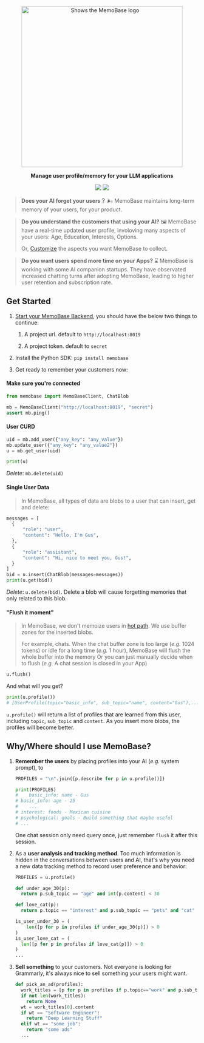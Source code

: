 <div align="center">
    <a href="https://memobase.io">
    <picture>
      <source media="(prefers-color-scheme: dark)" srcset="https://assets.memodb.io/memobase-dark.svg">
      <img alt="Shows the MemoBase logo" src="https://assets.memodb.io/memobase-light.svg" width="424">
    </picture>
  </a>
  <p><strong>Manage user profile/memory for your LLM applications</strong></p>
  <p>
    <img src="https://img.shields.io/badge/python->=3.11-blue">
    <a href="https://pypi.org/project/memobase/">
      <img src="https://img.shields.io/pypi/v/memobase.svg">
    </a>
  </p>
</div>

> **Does your AI forget your users？** 🌬️
> MemoBase maintains long-term memory of your users, for your product.

> **Do you understand the customers that using your AI?** 🖼️ 
> MemoBase have a real-time updated user profile, involoving many aspects of your users:
> Age, Education, Interests, Options. 
>
> Or, [Customize](./src/server/readme.md/#Customization) the aspects you want MemoBase to collect.

> **Do you want users spend more time on your Apps?** ⌛️
> MemoBase is working with some AI companion startups. They have observated increased chatting turns after adopting MemoBase, leading to higher user retention and subscription rate.



## Get Started

1. [Start your MemoBase Backend](./src/server/readme.md), you should have the below two things to continue:
   1. A project url. default to `http://localhost:8019` 

   2. A project token. default to `secret`

2. Install the Python SDK: `pip install memobase`

3. Get ready to remember your customers now:

#### Make sure you're connected

 ```python
 from memobase import MemoBaseClient, ChatBlob
 
 mb = MemoBaseClient("http://localhost:8019", "secret")
 assert mb.ping()
 ```

#### User CURD   

```python
uid = mb.add_user({"any_key": "any_value"})
mb.update_user({"any_key": "any_value2"})
u = mb.get_user(uid)

print(u)
```

*Delete*: `mb.delete(uid)`

#### Single User Data

> In MemoBase, all types of data are blobs to a user that can insert, get and delete:

```python
messages = [
  {
      "role": "user",
      "content": "Hello, I'm Gus",
  },
  {
      "role": "assistant",
      "content": "Hi, nice to meet you, Gus!",
  }
]
bid = u.insert(ChatBlob(messages=messages))
print(u.get(bid))
```

*Delete*: `u.delete(bid)`. Delete a blob will cause forgetting memories that only related to this blob.

#### "Flush it moment"

> In MemoBase, we don't memoize users in [hot path](https://langchain-ai.github.io/langgraph/concepts/memory/#writing-memories-in-the-hot-path). We use buffer zones for the inserted blobs.
>
> For example, chats. When the chat buffer zone is too large (*e.g.* 1024 tokens) or idle for a long time (*e.g.* 1 hour), MemoBase will flush the whole buffer into the memory
> Or you can just manually decide when to flush (*e.g.* A chat session is closed in your App)

```python
u.flush()
```

And what will you get?

```python
print(u.profile())
# [UserProfile(topic="basic_info", sub_topic="name", content="Gus"),...]
```

`u.profile()` will return a list of profiles that are learned from this user, including `topic`, `sub_topic` and `content`. As you insert more blobs, the profiles will become better.



## Why/Where should I use MemoBase?

1. **Remember the users** by placing profiles into your AI (*e.g.* system prompt), to 

   ```python
   PROFILES = "\n".join([p.describe for p in u.profile()])
   
   print(PROFILES)
   #	basic_info: name - Gus
   # basic_info: age - 25
   #	...
   # interest: foods - Mexican cuisine
   # psychological: goals - Build something that maybe useful
   # ...
   ```

   One chat session only need query once, just remember `flush` it after this session.

2. As a **user analysis and  tracking method**. Too much information is hidden in the conversations between users and AI, that's why you need a new data tracking method to record user preference and behavior:
   ```python
   PROFILES = u.profile()
   
   def under_age_30(p):
     return p.sub_topic == "age" and int(p.content) < 30
   
   def love_cat(p):
     return p.topic == "interest" and p.sub_topic == "pets" and "cat" in p.content
   
   is_user_under_30 = (
       len([p for p in profiles if under_age_30(p)]) > 0
   )
   is_user_love_cat = (
     len([p for p in profiles if love_cat(p)]) > 0
   )                       
   ...
   ```

3. **Sell something** to your customers. Not everyone is looking for Grammarly, it's always nice to sell something your users might want. 

   ```python
   def pick_an_ad(profiles):
     work_titles = [p for p in profiles if p.topic=="work" and p.sub_topic=="title"]
     if not len(work_titles):
       return None
     wt = work_titles[0].content
     if wt == "Software Engineer":
       return "Deep Learning Stuff"
     elif wt == "some job":
       return "some ads"
     ...
   ```

   

